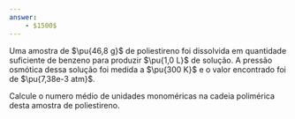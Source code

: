 ```yaml
---
answer:
    - $1500$
---
```


Uma amostra de $\pu{46,8 g}$ de poliestireno foi dissolvida em quantidade suficiente de benzeno para produzir $\pu{1,0 L}$ de solução. A pressão osmótica dessa solução foi medida a $\pu{300 K}$ e o valor encontrado foi de $\pu{7,38e-3 atm}$.

Calcule o numero médio de unidades monoméricas na cadeia polimérica desta amostra de poliestireno.

